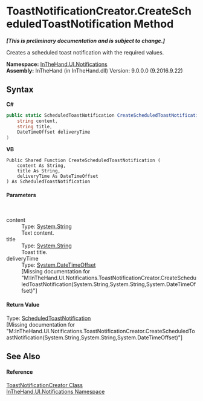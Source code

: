 # ToastNotificationCreator.CreateScheduledToastNotification Method 
 _**\[This is preliminary documentation and is subject to change.\]**_

Creates a scheduled toast notification with the required values.

**Namespace:**&nbsp;<a href="N_InTheHand_UI_Notifications">InTheHand.UI.Notifications</a><br />**Assembly:**&nbsp;InTheHand (in InTheHand.dll) Version: 9.0.0.0 (9.2016.9.22)

## Syntax

**C#**<br />
``` C#
public static ScheduledToastNotification CreateScheduledToastNotification(
	string content,
	string title,
	DateTimeOffset deliveryTime
)
```

**VB**<br />
``` VB
Public Shared Function CreateScheduledToastNotification ( 
	content As String,
	title As String,
	deliveryTime As DateTimeOffset
) As ScheduledToastNotification
```


#### Parameters
&nbsp;<dl><dt>content</dt><dd>Type: <a href="http://msdn2.microsoft.com/en-us/library/s1wwdcbf" target="_blank">System.String</a><br />Text content.</dd><dt>title</dt><dd>Type: <a href="http://msdn2.microsoft.com/en-us/library/s1wwdcbf" target="_blank">System.String</a><br />Toast title.</dd><dt>deliveryTime</dt><dd>Type: <a href="http://msdn2.microsoft.com/en-us/library/bb341783" target="_blank">System.DateTimeOffset</a><br />\[Missing <param name="deliveryTime"/> documentation for "M:InTheHand.UI.Notifications.ToastNotificationCreator.CreateScheduledToastNotification(System.String,System.String,System.DateTimeOffset)"\]</dd></dl>

#### Return Value
Type: <a href="T_Windows_UI_Notifications_ScheduledToastNotification">ScheduledToastNotification</a><br />\[Missing <returns> documentation for "M:InTheHand.UI.Notifications.ToastNotificationCreator.CreateScheduledToastNotification(System.String,System.String,System.DateTimeOffset)"\]

## See Also


#### Reference
<a href="T_InTheHand_UI_Notifications_ToastNotificationCreator">ToastNotificationCreator Class</a><br /><a href="N_InTheHand_UI_Notifications">InTheHand.UI.Notifications Namespace</a><br />